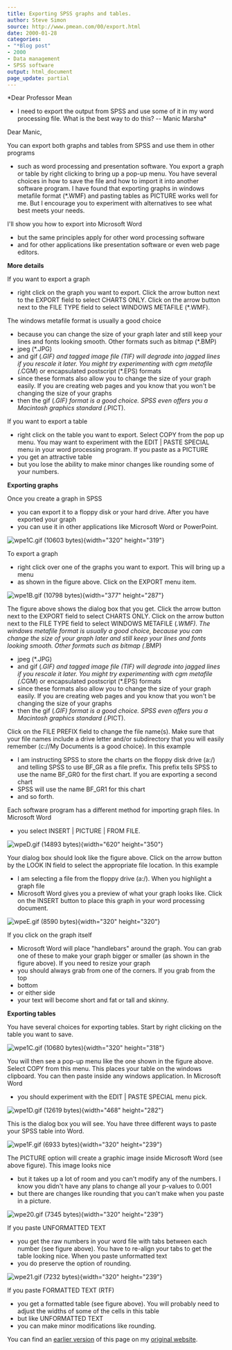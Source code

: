 ```yaml
---
title: Exporting SPSS graphs and tables.
author: Steve Simon
source: http://www.pmean.com/00/export.html
date: 2000-01-28
categories:
- "*Blog post"
- 2000
- Data management
- SPSS software
output: html_document
page_update: partial
---
```

*Dear Professor Mean
- I need to export the output from SPSS and use some
of it in my word processing file. What is the best way to do this? --
Manic Marsha*

<!---More--->

Dear Manic,

You can export both graphs and tables from SPSS and use them in other
programs
- such as word processing and presentation software. You
export a graph or table by right clicking to bring up a pop-up menu.
You have several choices in how to save the file and how to import it
into another software program. I have found that exporting graphs in
windows metafile format (*.WMF) and pasting tables as PICTURE works
well for me. But I encourage you to experiment with alternatives to
see what best meets your needs.

I'll show you how to export into Microsoft Word
- but the same
principles apply for other word processing software
- and for other
applications like presentation software or even web page editors.

**More details**

If you want to export a graph
- right click on the graph you want to
export. Click the arrow button next to the EXPORT field to select
CHARTS ONLY. Click on the arrow button next to the FILE TYPE field to
select WINDOWS METAFILE (*.WMF).

The windows metafile format is usually a good choice
- because you can
change the size of your graph later and still keep your lines and
fonts looking smooth. Other formats such as bitmap (*.BMP)
- jpeg
(*.JPG)
- and gif (*.GIF) and tagged image file (TIF) will degrade
into jagged lines if you rescale it later. You might try experimenting
with cgm metafile (*.CGM) or encapsulated postscript (*.EPS)
formats
- since these formats also allow you to change the size of your
graph easily. If you are creating web pages and you know that you
won't be changing the size of your graphs
- then the gif (*.GIF)
format is a good choice. SPSS even offers you a Macintosh graphics
standard (*.PICT).

If you want to export a table
- right click on the table you want to
export. Select COPY from the pop up menu. You may want to experiment
with the EDIT | PASTE SPECIAL menu in your word processing program.
If you paste as a PICTURE
- you get an attractive table
- but you lose
the ability to make minor changes like rounding some of your numbers.

**Exporting graphs**

Once you create a graph in SPSS
- you can export it to a floppy disk or
your hard drive. After you have exported your graph
- you can use it in
other applications like Microsoft Word or PowerPoint.

![wpe1C.gif (10603 bytes)](http://www.pmean.com/images/02/export01.gif){width="320"
height="319"}

To export a graph
- right click over one of the graphs you want to
export. This will bring up a menu
- as shown in the figure above. Click
on the EXPORT menu item.

![wpe1B.gif (10798 bytes)](http://www.pmean.com/images/02/export02.gif){width="377"
height="287"}

The figure above shows the dialog box that you get. Click the arrow
button next to the EXPORT field to select CHARTS ONLY. Click on the
arrow button next to the FILE TYPE field to select WINDOWS METAFILE
(*.WMF). The windows metafile format is usually a good choice,
because you can change the size of your graph later and still keep
your lines and fonts looking smooth. Other formats such as bitmap
(*.BMP)
- jpeg (*.JPG)
- and gif (*.GIF) and tagged image file (TIF)
will degrade into jagged lines if you rescale it later. You might try
experimenting with cgm metafile (*.CGM) or encapsulated postscript
(*.EPS) formats
- since these formats also allow you to change the
size of your graph easily. If you are creating web pages and you know
that you won't be changing the size of your graphs
- then the gif
(*.GIF) format is a good choice. SPSS even offers you a Macintosh
graphics standard (*.PICT).

Click on the FILE PREFIX field to change the file name(s). Make sure
that your file names include a drive letter and/or subdirectory that
you will easily remember (c://My Documents is a good choice). In this
example
- I am instructing SPSS to store the charts on the floppy disk
drive (a:/) and telling SPSS to use BF_GR as a file prefix. This
prefix tells SPSS to use the name BF_GR0 for the first chart. If you
are exporting a second chart
- SPSS will use the name BF_GR1 for this
chart
- and so forth.

Each software program has a different method for importing graph
files. In Microsoft Word
- you select INSERT | PICTURE | FROM FILE.

![wpeD.gif (14893 bytes)](http://www.pmean.com/images/02/export03.gif){width="620"
height="350"}

Your dialog box should look like the figure above. Click on the arrow
button by the LOOK IN field to select the appropriate file location.
In this example
- I am selecting a file from the floppy drive (a:/).
When you highlight a graph file
- Microsoft Word gives you a preview of
what your graph looks like. Click on the INSERT button to place this
graph in your word processing document.

![wpeE.gif (8590 bytes)](http://www.pmean.com/images/02/export04.gif){width="320"
height="320"}

If you click on the graph itself
- Microsoft Word will place
"handlebars" around the graph. You can grab one of these to make
your graph bigger or smaller (as shown in the figure above). If you
need to resize your graph
- you should always grab from one of the
corners. If you grab from the top
- bottom
- or either side
- your text
will become short and fat or tall and skinny.

**Exporting tables**

You have several choices for exporting tables. Start by right clicking
on the table you want to save.

![wpe1C.gif (10680 bytes)](http://www.pmean.com/images/02/export05.gif){width="320"
height="318"}

You will then see a pop-up menu like the one shown in the figure
above. Select COPY from this menu. This places your table on the
windows clipboard. You can then paste inside any windows application.
In Microsoft Word
- you should experiment with the EDIT | PASTE
SPECIAL menu pick.

![wpe1D.gif (12619 bytes)](http://www.pmean.com/images/02/export06.gif){width="468"
height="282"}

This is the dialog box you will see. You have three different ways to
paste your SPSS table into Word.

![wpe1F.gif (6933 bytes)](http://www.pmean.com/images/02/export07.gif){width="320"
height="239"}

The PICTURE option will create a graphic image inside Microsoft Word
(see above figure). This image looks nice
- but it takes up a lot of
room and you can't modify any of the numbers. I know you didn't have
any plans to change all your p-values to 0.001
- but there are changes
like rounding that you can't make when you paste in a picture.

![wpe20.gif (7345 bytes)](http://www.pmean.com/images/02/export08.gif){width="320"
height="239"}

If you paste UNFORMATTED TEXT
- you get the raw numbers in your word
file with tabs between each number (see figure above). You have to
re-align your tabs to get the table looking nice. When you paste
unformatted text
- you do preserve the option of rounding.

![wpe21.gif (7232 bytes)](http://www.pmean.com/images/02/export09.gif){width="320"
height="239"}

If you paste FORMATTED TEXT (RTF)
- you get a formatted table (see
figure above). You will probably need to adjust the widths of some of
the cells in this table
- but like UNFORMATTED TEXT
- you can make minor
modifications like rounding.

You can find an [earlier version][sim1] of this page on my [original website][sim2].

[sim1]: http://www.pmean.com/00/export.html
[sim2]: http://www.pmean.com/original_site.html
